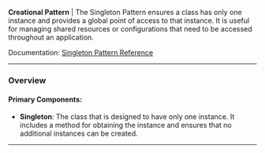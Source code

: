 **Creational Pattern** | The Singleton Pattern ensures a class has only one instance and provides a global point of access to that instance. It is useful for managing shared resources or configurations that need to be accessed throughout an application.

Documentation: [Singleton Pattern Reference](https://refactoring.guru/design-patterns/singleton)
___
### Overview
#### Primary Components:
- **Singleton**: The class that is designed to have only one instance. It includes a method for obtaining the instance and ensures that no additional instances can be created.

___